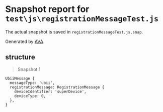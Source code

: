 # Snapshot report for `test\js\registrationMessageTest.js`

The actual snapshot is saved in `registrationMessageTest.js.snap`.

Generated by [AVA](https://ava.li).

## structure

> Snapshot 1

    UbiiMessage {
      messageType: 'ubii',
      registrationMessage: RegistrationMessage {
        deviceIdentifier: 'superDevice',
        deviceType: 0,
      },
    }
